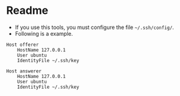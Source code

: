 # Readme

- If you use this tools, you must configure the file `~/.ssh/config/`.
- Following is a example.

```
Host offerer
    HostName 127.0.0.1
    User ubuntu
    IdentityFile ~/.ssh/key

Host answerer
    HostName 127.0.0.1
    User ubuntu
    IdentityFile ~/.ssh/key
```
